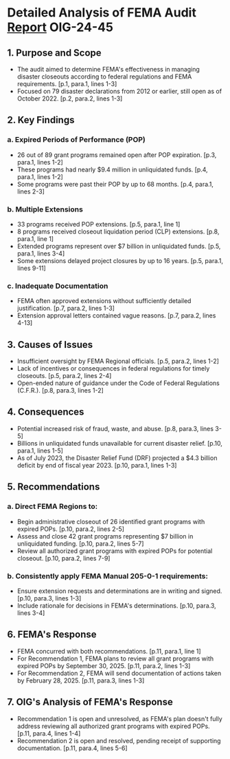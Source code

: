 # Detailed Analysis of FEMA Audit [Report](./Office_Of_Inspector_General_FEMA_Inadequacy_OIG-24-45-Aug24.pdf) OIG-24-45

## 1. Purpose and Scope

- The audit aimed to determine FEMA's effectiveness in managing disaster closeouts according to federal regulations and FEMA requirements. [p.1, para.1, lines 1-3]
- Focused on 79 disaster declarations from 2012 or earlier, still open as of October 2022. [p.2, para.2, lines 1-3]

## 2. Key Findings

### a. Expired Periods of Performance (POP)

- 26 out of 89 grant programs remained open after POP expiration. [p.3, para.1, lines 1-2]
- These programs had nearly $9.4 million in unliquidated funds. [p.4, para.1, lines 1-2]
- Some programs were past their POP by up to 68 months. [p.4, para.1, lines 2-3]

### b. Multiple Extensions

- 33 programs received POP extensions. [p.5, para.1, line 1]
- 8 programs received closeout liquidation period (CLP) extensions. [p.8, para.1, line 1]
- Extended programs represent over $7 billion in unliquidated funds. [p.5, para.1, lines 3-4]
- Some extensions delayed project closures by up to 16 years. [p.5, para.1, lines 9-11]

### c. Inadequate Documentation

- FEMA often approved extensions without sufficiently detailed justification. [p.7, para.2, lines 1-3]
- Extension approval letters contained vague reasons. [p.7, para.2, lines 4-13]

## 3. Causes of Issues

- Insufficient oversight by FEMA Regional officials. [p.5, para.2, lines 1-2]
- Lack of incentives or consequences in federal regulations for timely closeouts. [p.5, para.2, lines 2-4]
- Open-ended nature of guidance under the Code of Federal Regulations (C.F.R.). [p.8, para.3, lines 1-2]

## 4. Consequences

- Potential increased risk of fraud, waste, and abuse. [p.8, para.3, lines 3-5]
- Billions in unliquidated funds unavailable for current disaster relief. [p.10, para.1, lines 1-5]
- As of July 2023, the Disaster Relief Fund (DRF) projected a $4.3 billion deficit by end of fiscal year 2023. [p.10, para.1, lines 1-3]

## 5. Recommendations

### a. Direct FEMA Regions to:

- Begin administrative closeout of 26 identified grant programs with expired POPs. [p.10, para.2, lines 2-5]
- Assess and close 42 grant programs representing $7 billion in unliquidated funding. [p.10, para.2, lines 5-7]
- Review all authorized grant programs with expired POPs for potential closeout. [p.10, para.2, lines 7-9]

### b. Consistently apply FEMA Manual 205-0-1 requirements:

- Ensure extension requests and determinations are in writing and signed. [p.10, para.3, lines 1-3]
- Include rationale for decisions in FEMA's determinations. [p.10, para.3, lines 3-4]

## 6. FEMA's Response

- FEMA concurred with both recommendations. [p.11, para.1, line 1]
- For Recommendation 1, FEMA plans to review all grant programs with expired POPs by September 30, 2025. [p.11, para.2, lines 1-3]
- For Recommendation 2, FEMA will send documentation of actions taken by February 28, 2025. [p.11, para.3, lines 1-3]

## 7. OIG's Analysis of FEMA's Response

- Recommendation 1 is open and unresolved, as FEMA's plan doesn't fully address reviewing all authorized grant programs with expired POPs. [p.11, para.4, lines 1-4]
- Recommendation 2 is open and resolved, pending receipt of supporting documentation. [p.11, para.4, lines 5-6]